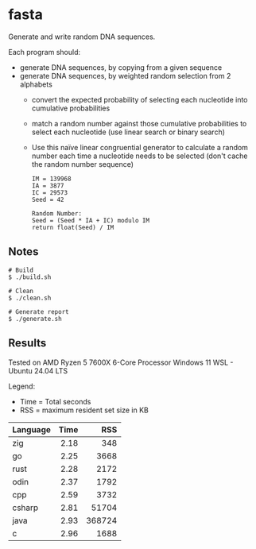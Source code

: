# fasta
Generate and write random DNA sequences.

Each program should:
* generate DNA sequences, by copying from a given sequence
* generate DNA sequences, by weighted random selection from 2 alphabets
  * convert the expected probability of selecting each nucleotide into cumulative probabilities
  * match a random number against those cumulative probabilities to select each nucleotide (use linear search or binary search)
  * Use this naïve linear congruential generator to calculate a random number each time a nucleotide needs to be selected (don't cache the random number sequence)

    ```
    IM = 139968
    IA = 3877
    IC = 29573
    Seed = 42
        
    Random Number:
    Seed = (Seed * IA + IC) modulo IM
    return float(Seed) / IM
    ```

## Notes
```
# Build
$ ./build.sh

# Clean
$ ./clean.sh

# Generate report
$ ./generate.sh
```

## Results

Tested on AMD Ryzen 5 7600X 6-Core Processor
Windows 11 WSL - Ubuntu 24.04 LTS

Legend:
* Time = Total seconds
* RSS = maximum resident set size in KB

| Language | Time |    RSS |
| -------- | ---: | -----: |
| zig      | 2.18 |    348 |
| go       | 2.25 |   3668 |
| rust     | 2.28 |   2172 |
| odin     | 2.37 |   1792 |
| cpp      | 2.59 |   3732 |
| csharp   | 2.81 |  51704 |
| java     | 2.93 | 368724 |
| c        | 2.96 |   1688 |
